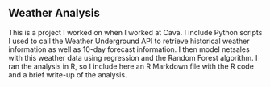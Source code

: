 ## Weather Analysis

This is a project I worked on when I worked at Cava. I include Python scripts I used to call the Weather Underground API to retrieve historical weather information as well as 10-day forecast information. I then model netsales with this weather data using regression and the Random Forest algorithm. I ran the analysis in R, so I include here an R Markdown file with the R code and a brief write-up of the analysis.
